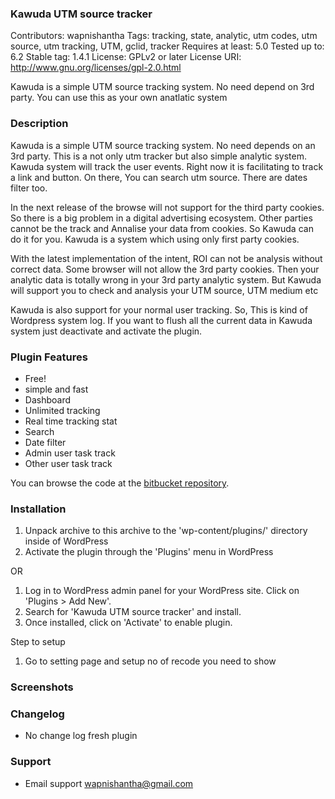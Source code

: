 ### Kawuda UTM source tracker ###

Contributors: wapnishantha
Tags: tracking, state, analytic, utm codes, utm source, utm tracking, UTM, gclid, tracker
Requires at least: 5.0 
Tested up to: 6.2
Stable tag: 1.4.1 
License: GPLv2 or later License URI: http://www.gnu.org/licenses/gpl-2.0.html


Kawuda is a simple UTM source tracking system. No need depend on 3rd party. You can use this as your own anatlatic system

### Description ###

Kawuda is a simple UTM source tracking system. No need depends on an 3rd party. This is a not only utm tracker but also simple analytic system. Kawuda system will track the user events. Right now it is facilitating to track a link and button. On there, You can search utm source. There are dates filter too.

In the next release of the browse will not support for the third party cookies. So there is a big problem in a digital advertising ecosystem. Other parties cannot be the track and Annalise your data from cookies. So Kawuda can do it for you. Kawuda is a system which using only first party cookies.


With the latest implementation of the intent, ROI can not be analysis without correct data. Some browser will not allow the 3rd party cookies. Then your analytic data is totally wrong in your 3rd party analytic system. But Kawuda will support you to check and analysis your UTM source, UTM medium etc

Kawuda is also support for your normal user tracking. So, This is kind of Wordpress system log. If you want to flush all the current data in Kawuda system just deactivate and activate the plugin.

### Plugin Features ###

* Free!
* simple and fast
* Dashboard 
* Unlimited tracking
* Real time tracking stat 
* Search
* Date filter
* Admin user task track
* Other user task track


You can browse the code at the [bitbucket repository](https://bitbucket.org/wapnishantha/kawuda).

### Installation ###

1. Unpack archive to this archive to the 'wp-content/plugins/' directory inside of WordPress
2. Activate the plugin through the 'Plugins' menu in WordPress

OR

1. Log in to WordPress admin panel for your WordPress site. Click on 'Plugins > Add New'.
2. Search for 'Kawuda UTM source tracker' and install.
3. Once installed, click on 'Activate' to enable plugin.

Step to setup
1. Go to setting page and setup no of recode you need to show

### Screenshots ###

 

### Changelog ###

* No change log fresh plugin

### Support ###

* Email support wapnishantha@gmail.com
